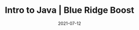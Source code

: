 ---
date: "2021-07-12"
draft: false
title: "Intro to Java | Blue Ridge Boost"
page_title: "Intro to Java"
description: "Learn a professional programming language!"

section: "camps"

camp_type: "Workshop"

enabled: true

camp_options: 
- "PM"

topic: "Computer Science"

ages: "Middle school students with prior coding experience and high school students."

summary: "Students will master Java commands and syntax through a combination of daily practice and expert instructor guidance. This intensive approach ensures that learners receive continuous, hands-on experience, which is essential for mastering any programming language. By engaging with real-world coding challenges and receiving personalized feedback, students can identify and address their weaknesses, steadily improving their skills."

start_date: "2024-08-05"
end_date: "2024-08-09"

camp_name: "Intro to Java"
icon: "/images/camps/icons/java-logo.jpg"

data_single_product_id: "680150487"
pm_session:
    title: 'Daily Topics'
    monday: 'Primitive Types'
    tuesday: 'Using Objects'
    wednesday: 'Boolean Expressions and if Statements, Part 1'
    thursday: 'Boolean Expressions and if Statements, Part 2'
    friday: 'Iteration'

---